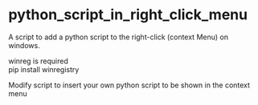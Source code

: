 # python_script_in_right_click_menu
A script to add a python script to the right-click (context Menu) on windows.

winreg is required <br>
pip install winregistry

Modify script to insert your own python script to be shown in the context menu
